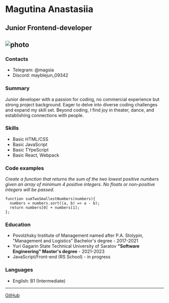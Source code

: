 # Magutina Anastasiia

## Junior Frontend-developer

![photo](https://media.discordapp.net/attachments/1173507944961298464/1173509466390548491/photo1699856634.jpeg?ex=656436db&is=6551c1db&hm=ff543870e85350ce99cde0e1cf9d257bcbe64ca7f06c77488fb1989a658e3ca0&=&width=460&height=613)
---

### Contacts

- Telegram: @magsia
- Discord: mayblejun_09342

### Summary

Junior developer with a passion for coding, no commercial experience but strong project background. Eager to delve into diverse coding challenges and expand my skill set. Beyond coding, I find joy in theater, dance, and establishing connections with people.

### Skills

- Basic HTML/CSS
- Basic JavaScript
- Basic TYpeScript
- Basic React, Webpack

### Code examples

*Create a function that returns the sum of the two lowest positive numbers given an array of minimum 4 positive integers. No floats or non-positive integers will be passed.*

```
function sumTwoSmallestNumbers(numbers){  
  numbers = numbers.sort((a, b) => a - b);
  return numbers[0] + numbers[1];
};
```

### Education

- Povolzhsky Institute of Management named after P.A. Stolypin, 
  "Management and Logistics" Bachelor's degree - 2017-2021
- Yuri Gagarin State Technical University of Saratov 
  **"Software Engineering" Master's degree** - 2021-2023
- JavaScript/Front-end (RS School) - in progress

### Languages

- English: B1 (Intermediate)

---
[GitHub](https://github.com/MaybleJun/rsschool-cv.git)

